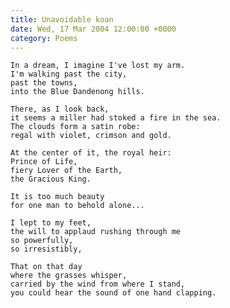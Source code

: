 ```yaml
---
title: Unavoidable koan
date: Wed, 17 Mar 2004 12:00:00 +0000
category: Poems
---
```


    In a dream, I imagine I've lost my arm.  
    I'm walking past the city,  
    past the towns,  
    into the Blue Dandenong hills.

    There, as I look back,  
    it seems a miller had stoked a fire in the sea.  
    The clouds form a satin robe:  
    regal with violet, crimson and gold.

    At the center of it, the royal heir:  
    Prince of Life,  
    fiery Lover of the Earth,  
    the Gracious King.

    It is too much beauty  
    for one man to behold alone...

    I lept to my feet,  
    the will to applaud rushing through me  
    so powerfully,  
    so irresistibly,

    That on that day  
    where the grasses whisper,  
    carried by the wind from where I stand,  
    you could hear the sound of one hand clapping.


